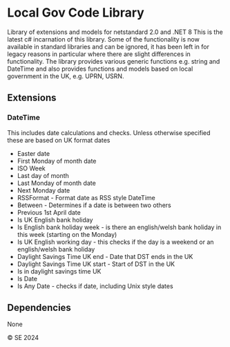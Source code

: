 # Local Gov Code Library

Library of extensions and models for netstandard 2.0 and .NET 8
This is the latest c# incarnation of this library. Some of the functionality is now available in standard libraries and can be ignored, it has been left in for legacy reasons in particular where there are slight differences in functionality. The library provides various generic functions e.g. string and DateTime and also provides functions and models based on local government in the UK, e.g. UPRN, USRN.

## Extensions

### DateTime

This includes date calculations and checks. Unless otherwise specified these are based on UK format dates

- Easter date
- First Monday of month date
- ISO Week
- Last day of month
- Last Monday of month date
- Next Monday date
- RSSFormat - Format date as RSS style DateTime
- Between - Determines if a date is between two others
- Previous 1st April date
- Is UK English bank holiday
- Is English bank holiday week - is there an english/welsh bank holiday in this week (starting on the Monday)
- Is UK English working day - this checks if the day is a weekend or an english/welsh bank holiday
- Daylight Savings Time UK end - Date that DST ends in the UK
- Daylight Savings Time UK start - Start of DST in the UK
- Is in daylight savings time UK
- Is Date
- Is Any Date - checks if date, including Unix style dates

## Dependencies

None

© SE 2024
